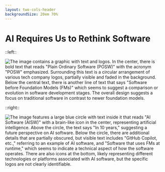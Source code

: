 ```yaml
---
layout: two-cols-header
backgroundSize: 20em 70%
---
```


# AI Requires Us to Rethink Software

::left::

![The image contains a graphic with text and logos. In the center, there is bold text that reads "Plain Ordinary Software (POSW)" with the acronym "POSW" emphasized. Surrounding this text is a circular arrangement of various tech company logos, partially visible and faded in the background. Below the central text, there is another line of text that says "Software before Foundation Models (FMs)" which seems to suggest a comparison or evolution in software development stages. The overall design suggests a focus on traditional software in contrast to newer foundation models.](/posw.png)

::right::

![The image features a large blue circle with text inside it that reads "AI Software (AISW)" with a brain-like icon in the center, representing artificial intelligence. Above the circle, the text says "In 10 years," suggesting a future perspective on AI software. Below the circle, there are additional details that are partially obscured, but visible text includes "GitHub Copilot, etc.," referring to an example of AI software, and "Software that uses FMs at runtime," which seems to indicate a technical aspect of how the software operates. There are also icons at the bottom, likely representing different technologies or platforms associated with AI software, but the specific logos are not clearly identifiable.](/aisw-p10.png)
